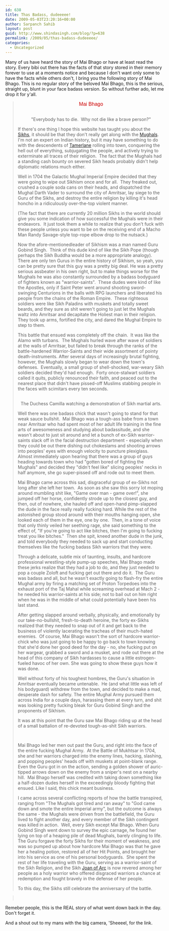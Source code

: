 ```yaml
---
id: 638
title: Thas Badass, dudeeeee!
date: 2009-05-03T23:20:16+00:00
author: Sarpanch Sahib
layout: post
guid: http://www.shindasingh.com/blog/?p=638
permalink: /2009/05/thas-badass-dudeeeee/
categories:
  - Uncategorized
---
```

Many of us have heard the story of Mai Bhago or have at least read the story. Every bibi out there has the facts of that story stored in their memory forever to use at a moments notice and because I don't want only some to have the facts while others don't, I bring you the following story of Mai Bhago. This is no regular story of the beloved Mai Bhago, this is the serious, straight up, blunt in your face badass version. So without further ado, let me drop it for y'all.

> <p align="center">
>   <span style="font-family: helvetica; color: #cc0000; font-size: medium;">Mai Bhago</span><br /> <img src="http://www.badassoftheweek.com/maibhago.jpg" alt="" vspace="15" /><br /> <span>"Everybody has to die.  Why not die like a brave person?"</span>
> </p>
> 
> If there's one thing I hope this website has taught you about the [Sikhs](http://www.badassoftheweek.com/babadeepsingh.html), it should be that they don't really get along with the [Mughals](http://www.badassoftheweek.com/babur.html).  I'm not an expert on Indian history, but it may have something to do with the descendents of [Tamerlane](http://www.badassoftheweek.com/tamerlane.html) rolling into town, conquering the hell out of everything, subjugating the people, and actively trying to exterminate all traces of their religion.  The fact that the Mughals had a standing cash bounty on severed Sikh heads probably didn't help diplomatic relations much either.
> 
> Well in 1704 the Galactic Mughal Imperial Empire decided that they were going to wipe out Sikhism once and for all.  They freaked out, crushed a couple soda cans on their heads, and dispatched the Mughal Darth Vader to surround the city of Amritsar, lay siege to the Guru of the Sikhs, and destroy the entire religion by killing it's head honcho in a ridiculously over-the-top violent manner.
> 
> (The fact that there are currently 20 million Sikhs in the world should give you some indication of how successful the Mughals were in their endeavors.  It just took them a while to realize that you don't fuck with these people unless you want to be on the receiving end of a Macho Man Randy Savage-style top-rope elbow drop to the nutsack.)
> 
> Now the afore-mentionedleader of Sikhism was a man named Guru Gobind Singh.  Think of this dude kind of like the Sikh Pope (though perhaps the Sikh Buddha would be a more appropriate analogy).  There are only ten Gurus in the entire history of Sikhism, so yeah, you can be pretty sure that this guy was a pretty big deal. He was a pretty serious assbeater in his own right, but to make things worse for the Mughals he was also constantly surrounded by a badass bodyguard of fighters known as "warrior-saints".  These dudes were kind of like the Apostles, only if Saint Peter went around shooting sword-swinging Centurions in the balls with RPG launchers and liberated his people from the chains of the Roman Empire.  These righteous soldiers were like Sikh Paladins with muskets and totally sweet beards, and they sure as shit weren't going to just let the Mughals waltz into Amritsar and decapitate the Holiest man in their religion.  They took up arms, fortified the city, and dared the Mughal Empire to step to them.
> 
> This battle that ensued was completely off the chain.  It was like the Alamo with turbans.  The Mughals hurled wave after wave of soldiers at the walls of Amritsar, but failed to break through the ranks of the battle-hardened Warrior-Saints and their wide assortment of pointy death-instruments. After several days of increasingly brutal fighting, however, the Mughals slowly began to wear down the town's defenses.  Eventually, a small group of shell-shocked, war-weary Sikh soldiers decided they'd had enough.  Forty once-stalwart soldiers called it quits, publicly renounced their faith, and peaced out to the nearest place that didn't have pissed-off Muslims stabbing people in the faces with scimitars every ten seconds.
> 
> <p align="center">
>   <img src="http://www.badassoftheweek.com/maibhago1a.jpg" alt="" vspace="8" /><br /> <span>The Duchess Camilla watching a demonstration of Sikh martial arts.</span>
> </p>
> 
> Well there was one badass chick that wasn't going to stand for that weak sauce bullshit.  Mai Bhago was a tough-ass babe from a town near Amritsar who had spent most of her adult life training in the fine arts of awesomeness and studying about badassitude, and she wasn't about to just sit around and let a bunch of ex-Sikh warrior-saints slack off in the facial destruction department - especially when they could be out there dishing out chokeslams and shooting arrows into peoples' eyes with enough velocity to puncture plexiglass.  Almost immediately upon hearing that there was a group of guys heading towards town who had "gotten bored of fighting the Mughals" and decided they "didn't feel like" slicing peoples' necks in half anymore, she go super-pissed off and rode out to meet them.
> 
> Mai Bhago came across this sad, disgraceful group of ex-Sikhs not long after she left her town.  As soon as she saw this sorry lot moping around mumbling shit like, "Game over man - game over!", she jumped off her horse, confidently strode up to the closest guy, and then, out of nowhere, she hauled off and open-hand pimp-slapped the dude in the face really really fucking hard. While the rest of the astonished group stood around with their mouths hanging open, she looked each of them in the eye, one by one.  Then, in a tone of voice that only thinly veiled her seething rage, she said something to the effect of, "If you're going to act like bitches, then I'm going to fucking treat you like bitches."  Then she spit, kneed another dude in the junk, and told everybody they needed to sack up and start conducting themselves like the fucking badass Sikh warriors that they were.
> 
> Through a delicate, subtle mix of taunting, insults, and hardcore professional wrestling-style pump-up speeches, Mai Bhago made these jerks realize that they had a job to do, and they just needed to pop a couple Zoloft and fucking get out there and do it.  The Guru was badass and all, but he wasn't exactly going to flash-fry the entire Mughal army by firing a matching set of Proton Torpedoes into the exhaust port of the Taj Mahal while screaming overhead at Mach 2 - he needed his warrior-saints at his side; not to bail out on him right when he was in the middle of what could potentially have been his last stand.
> 
> After getting slapped around verbally, physically, and emotionally by our take-no-bullshit, fresh-to-death heroine, the forty ex-Sikhs realized that they needed to snap out of it and get back to the business of violently lacerating the tracheas of their much-hated enemies.  Of course, Mai Bhago wasn't the sort of hardcore warrior-chick who was just going to be happy to go back to town knowing that she'd done her good deed for the day - no, she fucking put on her wargear, grabbed a sword and a musket, and rode out there at the head of this company of Sikh hardasses to cause a little estrogen-fueled havoc of her own. She was going to show these guys how it was done.
> 
> Well without forty of his toughest hombres, the Guru's situation in Amritsar eventually became untenable.  He (and what little was left of his bodyguard) withdrew from the town, and decided to make a mad, desperate dash for safety. The entire Mughal Army pursued them across India for a couple days, harassing them at every turn, and shit was looking pretty fucking bleak for Guru Gobind Singh and the proponents of Sikhism.
> 
> It was at this point that the Guru saw Mai Bhago riding up at the head of a small battalion of re-devoted tough-as-shit Sikh warriors.
> 
> <p align="center">
>   <img src="http://www.badassoftheweek.com/maibhago1.jpg" alt="" vspace="8" />
> </p>
> 
> Mai Bhago led her men out past the Guru, and right into the face of the entire fucking Mughal Army.  At the Battle of Mukhtsar in 1704, she and her warriors charged into the enemy lines, hacking, slashing, and popping peoples' heads off with muskets at point-blank range.  Even the Guru got in on the action, sending a golden shower of auric-tipped arrows down on the enemy from a sniper's nest on a nearby hill.  Mai Bhago herself was credited with taking down something like a half-dozen dudes herself in the exceedingly bloody fighting that ensued. Like I said, this chick meant business.
> 
> I came across several conflicting reports of how the battle transpired, ranging from "The Mughals got tired and ran away" to "God came down and smote the entire Imperial army", but the outcome is always the same - the Mughals were driven from the battlefield, the Guru lived to fight another day, and every member of the Sikh contingent was killed in action.  Well, every Sikh except Mai Bhago. When Guru Gobind Singh went down to survey the epic carnage, he found her lying on top of a heaping pile of dead Mughals, barely clinging to life.  The Guru forgave the forty Sikhs for their moment of weakness, and was so pumped up about how hardcore Mai Bhago was that he gave her a healing potion, restored all of her Hit Points, and brought her into his service as one of his personal bodyguards.  She spent the rest of her life traveling with the Guru, serving as a warrior-saint of the Sikh Religion, and the Sikh [Joan of Arc](http://www.badassoftheweek.com/joanofarc.html) is now revered among her people as a holy warrior who offered disgraced warriors a chance at redemption and fought bravely in the defense of her people.
> 
> To this day, the Sikhs still celebrate the anniversary of the battle.

> <p style="text-align: center;">
>   <img src="http://www.badassoftheweek.com/maibhago2.jpg" alt="" vspace="8" />
> </p>

<p style="text-align: left;">
  Remeber people, this is the REAL story of what went down back in the day. Don't forget it.
</p>

<p style="text-align: left;">
  And a shout out to my mans with the big camera, 'Sheeeel, for the link.
</p>